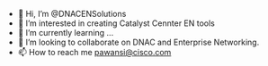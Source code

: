 - 👋 Hi, I’m @DNACENSolutions
- 👀 I’m interested in creating Catalyst Cennter EN tools
- 🌱 I’m currently learning ...
- 💞️ I’m looking to collaborate on DNAC and Enterprise Networking.
- 📫 How to reach me pawansi@cisco.com

<!---
DNACENSolutions/DNACENSolutions is a ✨ special ✨ repository because its `README.md` (this file) appears on your GitHub profile.
You can click the Preview link to take a look at your changes.
--->
